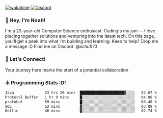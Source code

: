 [![wakatime](https://wakatime.com/badge/user/018b5c7c-fde2-4105-aa96-f5c758abb0a2.svg)](https://wakatime.com/@018b5c7c-fde2-4105-aa96-f5c758abb0a2)
[![Discord](https://img.shields.io/badge/Discord-5865F2?style=flat&logo=discord&logoColor=white)](https://discord.gg/eAW8AGXaGu)



### 👋 Hey, I'm Noah!
I'm a 23-year-old Computer Science enthusiast. Coding's my jam — I love piecing together solutions and venturing into the latest tech. On this page, you'll get a peek into what I'm building and learning. Keen to help? Drop me a message :D 
Find me on Discord: @schufi73

### 🤝 Let's Connect!
Your journey here marks the start of a potential collaboration.

### ⚓ Programming Stats :D!
<!--START_SECTION:waka-->

```txt
Java              23 hrs 26 mins  ████████████████████▓░░░░   82.67 %
Protocol Buffer   1 hr 9 mins     █░░░░░░░░░░░░░░░░░░░░░░░░   04.08 %
protobuf          59 mins         █░░░░░░░░░░░░░░░░░░░░░░░░   03.48 %
SQL               52 mins         ▓░░░░░░░░░░░░░░░░░░░░░░░░   03.08 %
Kotlin            46 mins         ▓░░░░░░░░░░░░░░░░░░░░░░░░   02.74 %
```

<!--END_SECTION:waka-->
